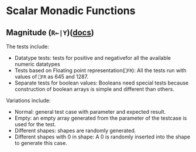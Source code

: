 # Scalar Monadic Functions

## Magnitude (`R←|Y`)([docs](https://help.dyalog.com/latest/#Language/Primitive%20Functions/Magnitude.htm))

The tests include:
- Datatype tests: tests for positive and negativefor all the available numeric datatypes
- Tests based on Floating point representation(`⎕FR`): All the tests run with values of `⎕FR` as 645 and 1287.
- Separate tests for boolean values: Booleans need special tests because construction of boolean arrays is simple and different than others.

Variations include:
- Normal: general test case with parameter and expected result.
- Empty: an empty array generated from the parameter of the testcase is used for the test.
- Different shapes: shapes are randomly generated.
- Different shapes with 0 in shape: A 0 is randomly inserted into the shape to generate this case.